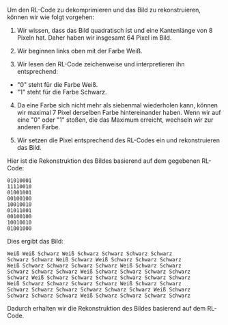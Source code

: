 Um den RL-Code zu dekomprimieren und das Bild zu rekonstruieren, können wir wie folgt vorgehen:

1. Wir wissen, dass das Bild quadratisch ist und eine Kantenlänge von 8 Pixeln hat. Daher haben wir insgesamt 64 Pixel im Bild.

2. Wir beginnen links oben mit der Farbe Weiß.

3. Wir lesen den RL-Code zeichenweise und interpretieren ihn entsprechend:

- "0" steht für die Farbe Weiß.
- "1" steht für die Farbe Schwarz.

4. Da eine Farbe sich nicht mehr als siebenmal wiederholen kann, können wir maximal 7 Pixel derselben Farbe hintereinander haben. Wenn wir auf eine "0" oder "1" stoßen, die das Maximum erreicht, wechseln wir zur anderen Farbe.

5. Wir setzen die Pixel entsprechend des RL-Codes ein und rekonstruieren das Bild.

Hier ist die Rekonstruktion des Bildes basierend auf dem gegebenen RL-Code:

```
01010001
11110010
01001001
00100100
10010010
01011001
00100100
10010010
01001000
```

Dies ergibt das Bild:

```
Weiß Weiß Schwarz Weiß Schwarz Schwarz Schwarz Schwarz
Schwarz Schwarz Weiß Schwarz Weiß Schwarz Schwarz Schwarz
Weiß Schwarz Schwarz Schwarz Schwarz Weiß Schwarz Schwarz
Schwarz Schwarz Schwarz Weiß Schwarz Schwarz Schwarz Schwarz
Schwarz Weiß Schwarz Schwarz Schwarz Schwarz Schwarz Schwarz
Weiß Schwarz Schwarz Schwarz Schwarz Weiß Schwarz Schwarz
Schwarz Schwarz Schwarz Schwarz Schwarz Schwarz Weiß Schwarz
Schwarz Schwarz Schwarz Weiß Schwarz Schwarz Schwarz Schwarz
```

Dadurch erhalten wir die Rekonstruktion des Bildes basierend auf dem RL-Code.